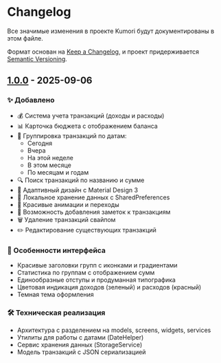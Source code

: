 # Changelog

Все значимые изменения в проекте Kumori будут документированы в этом файле.

Формат основан на [Keep a Changelog](https://keepachangelog.com/ru/1.0.0/),
и проект придерживается [Semantic Versioning](https://semver.org/spec/v2.0.0.html).

## [1.0.0] - 2025-09-06

### ✨ Добавлено
- 💰 Система учета транзакций (доходы и расходы)
- 📊 Карточка бюджета с отображением баланса
- 📅 Группировка транзакций по датам:
  - Сегодня
  - Вчера
  - На этой неделе
  - В этом месяце
  - По месяцам и годам
- 🔍 Поиск транзакций по названию и сумме
- 📱 Адаптивный дизайн с Material Design 3
- 💾 Локальное хранение данных с SharedPreferences
- 🎨 Красивые анимации и переходы
- 📝 Возможность добавления заметок к транзакциям
- 🗑️ Удаление транзакций свайпом
- ✏️ Редактирование существующих транзакций

### 🎯 Особенности интерфейса
- Красивые заголовки групп с иконками и градиентами
- Статистика по группам с отображением сумм
- Единообразные отступы и продуманная типографика
- Цветовая индикация доходов (зеленый) и расходов (красный)
- Темная тема оформления

### 🛠 Техническая реализация
- Архитектура с разделением на models, screens, widgets, services
- Утилиты для работы с датами (DateHelper)
- Сервис хранения данных (StorageService)
- Модель транзакций с JSON сериализацией

[1.0.0]: https://github.com/your-username/kumori/releases/tag/v1.0.0
